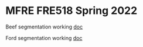 # MFRE FRE518 Spring 2022

Beef segmentation working [doc](https://raw.githack.com/limkrisha/mfre-fre518-2022/main/beef_segmentation.html)

Ford segmentation working [doc](https://raw.githack.com/limkrisha/mfre-fre518-2022/main/ford_segmentation.html)
